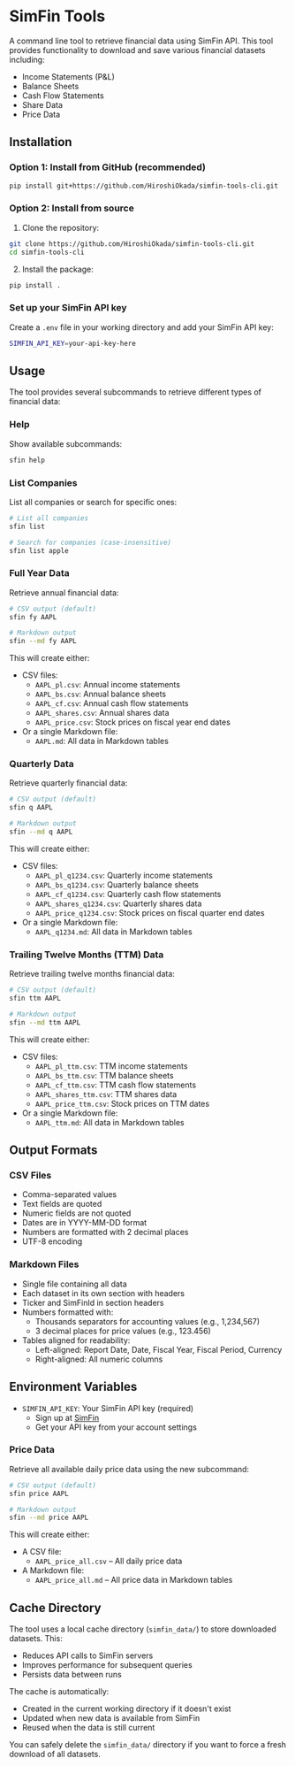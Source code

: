 # SimFin Tools

A command line tool to retrieve financial data using SimFin API. This tool provides functionality to download and save various financial datasets including:
- Income Statements (P&L)
- Balance Sheets
- Cash Flow Statements
- Share Data
- Price Data

## Installation

### Option 1: Install from GitHub (recommended)
```bash
pip install git+https://github.com/HiroshiOkada/simfin-tools-cli.git
```

### Option 2: Install from source
1. Clone the repository:
```bash
git clone https://github.com/HiroshiOkada/simfin-tools-cli.git
cd simfin-tools-cli
```

2. Install the package:
```bash
pip install .
```

### Set up your SimFin API key
Create a `.env` file in your working directory and add your SimFin API key:
```bash
SIMFIN_API_KEY=your-api-key-here
```

## Usage

The tool provides several subcommands to retrieve different types of financial data:

### Help
Show available subcommands:
```bash
sfin help
```

### List Companies
List all companies or search for specific ones:
```bash
# List all companies
sfin list

# Search for companies (case-insensitive)
sfin list apple
```

### Full Year Data
Retrieve annual financial data:
```bash
# CSV output (default)
sfin fy AAPL

# Markdown output
sfin --md fy AAPL
```
This will create either:
- CSV files:
  - `AAPL_pl.csv`: Annual income statements
  - `AAPL_bs.csv`: Annual balance sheets
  - `AAPL_cf.csv`: Annual cash flow statements
  - `AAPL_shares.csv`: Annual shares data
  - `AAPL_price.csv`: Stock prices on fiscal year end dates
- Or a single Markdown file:
  - `AAPL.md`: All data in Markdown tables

### Quarterly Data
Retrieve quarterly financial data:
```bash
# CSV output (default)
sfin q AAPL

# Markdown output
sfin --md q AAPL
```
This will create either:
- CSV files:
  - `AAPL_pl_q1234.csv`: Quarterly income statements
  - `AAPL_bs_q1234.csv`: Quarterly balance sheets
  - `AAPL_cf_q1234.csv`: Quarterly cash flow statements
  - `AAPL_shares_q1234.csv`: Quarterly shares data
  - `AAPL_price_q1234.csv`: Stock prices on fiscal quarter end dates
- Or a single Markdown file:
  - `AAPL_q1234.md`: All data in Markdown tables

### Trailing Twelve Months (TTM) Data
Retrieve trailing twelve months financial data:
```bash
# CSV output (default)
sfin ttm AAPL

# Markdown output
sfin --md ttm AAPL
```
This will create either:
- CSV files:
  - `AAPL_pl_ttm.csv`: TTM income statements
  - `AAPL_bs_ttm.csv`: TTM balance sheets
  - `AAPL_cf_ttm.csv`: TTM cash flow statements
  - `AAPL_shares_ttm.csv`: TTM shares data
  - `AAPL_price_ttm.csv`: Stock prices on TTM dates
- Or a single Markdown file:
  - `AAPL_ttm.md`: All data in Markdown tables

## Output Formats

### CSV Files
- Comma-separated values
- Text fields are quoted
- Numeric fields are not quoted
- Dates are in YYYY-MM-DD format
- Numbers are formatted with 2 decimal places
- UTF-8 encoding

### Markdown Files
- Single file containing all data
- Each dataset in its own section with headers
- Ticker and SimFinId in section headers
- Numbers formatted with:
  - Thousands separators for accounting values (e.g., 1,234,567)
  - 3 decimal places for price values (e.g., 123.456)
- Tables aligned for readability:
  - Left-aligned: Report Date, Date, Fiscal Year, Fiscal Period, Currency
  - Right-aligned: All numeric columns

## Environment Variables

- `SIMFIN_API_KEY`: Your SimFin API key (required)
  - Sign up at [SimFin](https://simfin.com/)
  - Get your API key from your account settings

### Price Data
Retrieve all available daily price data using the new subcommand:
```bash
# CSV output (default)
sfin price AAPL

# Markdown output
sfin --md price AAPL
```
This will create either:
- A CSV file: 
  - `AAPL_price_all.csv` – All daily price data
- A Markdown file:
  - `AAPL_price_all.md` – All price data in Markdown tables

## Cache Directory

The tool uses a local cache directory (`simfin_data/`) to store downloaded datasets. This:
- Reduces API calls to SimFin servers
- Improves performance for subsequent queries
- Persists data between runs

The cache is automatically:
- Created in the current working directory if it doesn't exist
- Updated when new data is available from SimFin
- Reused when the data is still current

You can safely delete the `simfin_data/` directory if you want to force a fresh download of all datasets.
